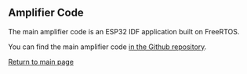 ## Amplifier Code

The main amplifier code is an ESP32 IDF application built on FreeRTOS. 

You can find the main amplifier code [in the Github repository](https://github.com/duanestorey/hifi-amp/code).

[Return to main page](/)